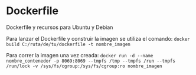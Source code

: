 # Dockerfile
Dockerfile y recursos para Ubuntu y Debian

Para lanzar el Dockerfile y construir la imagen se utiliza el comando:
```docker build C:/ruta/de/tu/dockerfile -t nombre_imagen```

Para correr la imagen una vez creada:
```docker run -d --name nombre_contenedor -p 8069:8069 --tmpfs /tmp --tmpfs /run --tmpfs /run/lock -v /sys/fs/cgroup:/sys/fs/cgroup:ro nombre_imagen```
